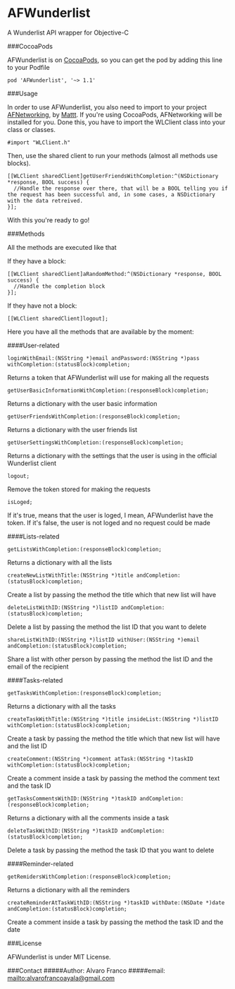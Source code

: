 AFWunderlist
============

A Wunderlist API wrapper for Objective-C

###CocoaPods

AFWunderlist is on [CocoaPods](http://cocoapods.org), so you can get the pod by adding this line to your Podfile

    pod 'AFWunderlist', '~> 1.1'

###Usage

In order to use AFWunderlist, you also need to import to your project [AFNetworking](https://github.com/AFNetworking/AFNetworking), by [Mattt](https://twitter.com/mattt). If you're using CocoaPods, AFNetworking will be installed for you. Done this, you have to import the WLClient class into your class or classes.

    #import "WLClient.h"

Then, use the shared client to run your methods (almost all methods use blocks).

    [[WLClient sharedClient]getUserFriendsWithCompletion:^(NSDictionary *response, BOOL success) {
      //Handle the response over there, that will be a BOOL telling you if the request has been successful and, in some cases, a NSDictionary with the data retreived.
    }];

With this you're ready to go!

###Methods

All the methods are executed like that

If they have a block:

    [[WLClient sharedClient]aRandomMethod:^(NSDictionary *response, BOOL success) {
      //Handle the completion block
    }];

If they have not a block:

    [[WLClient sharedClient]logout];

Here you have all the methods that are available by the moment:

####User-related

    loginWithEmail:(NSString *)email andPassword:(NSString *)pass withCompletion:(statusBlock)completion;

Returns a token that AFWunderlist will use for making all the requests

    getUserBasicInformationWithCompletion:(responseBlock)completion;

Returns a dictionary with the user basic information

    getUserFriendsWithCompletion:(responseBlock)completion;

Returns a dictionary with the user friends list

    getUserSettingsWithCompletion:(responseBlock)completion;

Returns a dictionary with the settings that the user is using in the official Wunderlist client

    logout;

Remove the token stored for making the requests

    isLoged;

If it's true, means that the user is loged, I mean, AFWunderlist have the token. If it's false, the user is not loged and no request could be made

####Lists-related

    getListsWithCompletion:(responseBlock)completion;

Returns a dictionary with all the lists

    createNewListWithTitle:(NSString *)title andCompletion:(statusBlock)completion;

Create a list by passing the method the title which that new list will have

    deleteListWithID:(NSString *)listID andCompletion:(statusBlock)completion;

Delete a list by passing the method the list ID that you want to delete

    shareListWithID:(NSString *)listID withUser:(NSString *)email andCompletion:(statusBlock)completion;

Share a list with other person by passing the method the list ID and the email of the recipient

####Tasks-related

    getTasksWithCompletion:(responseBlock)completion;

Returns a dictionary with all the tasks

    createTaskWithTitle:(NSString *)title insideList:(NSString *)listID withCompletion:(statusBlock)completion;

Create a task by passing the method the title which that new list will have and the list ID

    createComment:(NSString *)comment atTask:(NSString *)taskID withCompletion:(statusBlock)completion;

Create a comment inside a task by passing the method the comment text and the task ID

    getTasksCommentsWithID:(NSString *)taskID andCompletion:(responseBlock)completion;

Returns a dictionary with all the comments inside a task

    deleteTaskWithID:(NSString *)taskID andCompletion:(statusBlock)completion;

Delete a task by passing the method the task ID that you want to delete

####Reminder-related

    getRemidersWithCompletion:(responseBlock)completion;

Returns a dictionary with all the reminders

    createReminderAtTaskWithID:(NSString *)taskID withDate:(NSDate *)date andCompletion:(statusBlock)completion;

Create a comment inside a task by passing the method the task ID and the date

###License

AFWunderlist is under MIT License.

###Contact
#####Author: Alvaro Franco
#####email: <mailto:alvarofrancoayala@gmail.com>